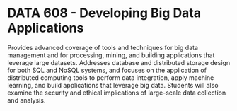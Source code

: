 # DATA 608 - Developing Big Data Applications

Provides advanced coverage of tools and techniques for big data management and for processing, mining, and building applications that leverage large datasets. Addresses database and distributed storage design for both SQL and NoSQL systems, and focuses on the application of distributed computing tools to perform data integration, apply machine learning, and build applications that leverage big data. Students will also examine the security and ethical implications of large-scale data collection and analysis.
